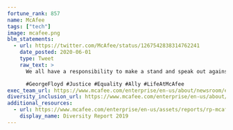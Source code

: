 ```yaml
---
fortune_rank: 857
name: McAfee
tags: ["tech"]
image: mcafee.png
blm_statements:
  - url: https://twitter.com/McAfee/status/1267542838314762241
    date_posted: 2020-06-01
    type: Tweet
    raw_text: >
      We all have a responsibility to make a stand and speak out against racism and injustice. Together, our collective voices and actions can make a difference. Read more in a message to all employees from McAfee CEO, Peter Leav: 

      #GeorgeFloyd #Justice #Equality #Ally #LifeAtMcAfee
exec_team_url: https://www.mcafee.com/enterprise/en-us/about/newsroom/executive-management-photos.html
diversity_inclusion_url: https://www.mcafee.com/enterprise/en-us/about/inclusion-diversity.html
additional_resources:
  - url: https://www.mcafee.com/enterprise/en-us/assets/reports/rp-mcafee-inclusion-diversity-report-2019.pdf
    display_name: Diversity Report 2019
---
```

